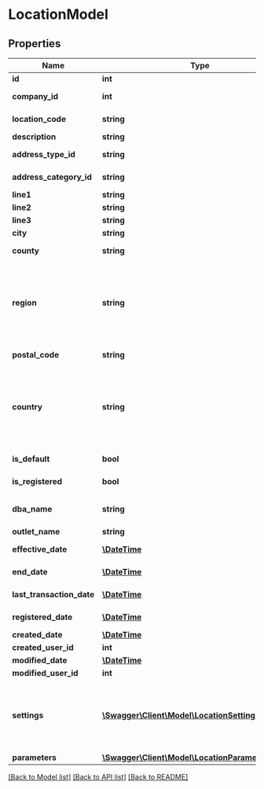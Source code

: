 # LocationModel

## Properties
Name | Type | Description | Notes
------------ | ------------- | ------------- | -------------
**id** | **int** | The unique ID number of this location. | 
**company_id** | **int** | The unique ID number of the company that operates at this location. | [optional] 
**location_code** | **string** | A code that identifies this location.  Must be unique within your company. | 
**description** | **string** | A friendly name for this location. | [optional] 
**address_type_id** | **string** | Indicates whether this location is a physical place of business or a temporary salesperson location. | 
**address_category_id** | **string** | Indicates the type of place of business represented by this location. | 
**line1** | **string** | The first line of the physical address of this location. | 
**line2** | **string** | The second line of the physical address of this location. | [optional] 
**line3** | **string** | The third line of the physical address of this location. | [optional] 
**city** | **string** | The city of the physical address of this location. | [optional] 
**county** | **string** | The county name of the physical address of this location.  Not required. | [optional] 
**region** | **string** | Name or ISO 3166 code identifying the region within the country of the physical address of this location.                This field supports many different region identifiers:   * Two and three character ISO 3166 region codes   * Fully spelled out names of the region in ISO supported languages   * Common alternative spellings for many regions                For a full list of all supported codes and names, please see the Definitions API &#x60;ListRegions&#x60;. | [optional] 
**postal_code** | **string** | The postal code or zip code of the physical address of this location. | 
**country** | **string** | Name or ISO 3166 code identifying the country of the physical address of this location.                This field supports many different country identifiers:   * Two character ISO 3166 codes   * Three character ISO 3166 codes   * Fully spelled out names of the country in ISO supported languages   * Common alternative spellings for many countries                For a full list of all supported codes and names, please see the Definitions API &#x60;ListCountries&#x60;. | 
**is_default** | **bool** | Set this flag to true to indicate that this is the default location for this company. | [optional] 
**is_registered** | **bool** | Set this flag to true to indicate that this location has been registered with a tax authority. | [optional] 
**dba_name** | **string** | If this location has a different business name from its legal entity name, specify the \&quot;Doing Business As\&quot; name for this location. | [optional] 
**outlet_name** | **string** | A friendly name for this location. | [optional] 
**effective_date** | [**\DateTime**](\DateTime.md) | The date when this location was opened for business, or null if not known. | [optional] 
**end_date** | [**\DateTime**](\DateTime.md) | If this place of business has closed, the date when this location closed business. | [optional] 
**last_transaction_date** | [**\DateTime**](\DateTime.md) | The most recent date when a transaction was processed for this location.  Set by AvaTax. | [optional] 
**registered_date** | [**\DateTime**](\DateTime.md) | The date when this location was registered with a tax authority.  Not required. | [optional] 
**created_date** | [**\DateTime**](\DateTime.md) | The date when this record was created. | [optional] 
**created_user_id** | **int** | The User ID of the user who created this record. | [optional] 
**modified_date** | [**\DateTime**](\DateTime.md) | The date/time when this record was last modified. | [optional] 
**modified_user_id** | **int** | The user ID of the user who last modified this record. | [optional] 
**settings** | [**\Swagger\Client\Model\LocationSettingModel[]**](LocationSettingModel.md) | Extra information required by certain jurisdictions for filing.  For a list of settings recognized by Avalara, query the endpoint \&quot;/api/v2/definitions/locationquestions\&quot;.  To determine the list of settings required for this location, query the endpoint \&quot;/api/v2/companies/(id)/locations/(id)/validate\&quot;. | [optional] 
**parameters** | [**\Swagger\Client\Model\LocationParameterModel[]**](LocationParameterModel.md) | List of location parameters. | [optional] 

[[Back to Model list]](../README.md#documentation-for-models) [[Back to API list]](../README.md#documentation-for-api-endpoints) [[Back to README]](../README.md)


